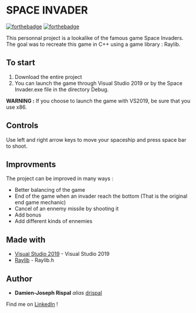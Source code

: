 # SPACE INVADER

[![forthebadge](http://forthebadge.com/images/badges/built-with-love.svg)](http://forthebadge.com) [![forthebadge](https://forthebadge.com/images/badges/made-with-c-plus-plus.svg)](https://forthebadge.com)

This personnal project is a lookalike of the famous game Space Invaders. The goal was to recreate this game in C++ using a game library : Raylib.

## To start

1. Download the entire project
2. You can launch the game through Visual Studio 2019 or by the Space Invader.exe file in the directory Debug.

**WARNING :** If you choose to launch the game with VS2019, be sure that you use x86.

## Controls

Use left and right arrow keys to move your spaceship and press space bar to shoot.

## Improvments

The project can be improved in many ways :
* Better balancing of the game
* End of the game when an invader reach the bottom (That is the original end game mechanic)
* Cancel of an ennemy missile by shooting it
* Add bonus
* Add different kinds of ennemies

## Made with

* [Visual Studio 2019](https://visualstudio.microsoft.com/fr/vs/) - Visual Studio 2019
* [Raylib](https://www.raylib.com/) - Raylib.h

## Author

* **Damien-Joseph Rispal** _alias_ [drispal](https://github.com/drispal)

Find me on [LinkedIn](https://www.linkedin.com/in/rispal-dj/) !

